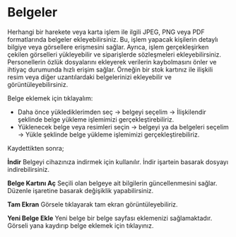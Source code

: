 
# Belgeler

Herhangi bir harekete veya karta işlem ile ilgili JPEG, PNG veya PDF formatlarında belgeler ekleyebilirsiniz. 
Bu, işlem yapacak kişilerin detaylı bilgiye veya görsellere erişmesini sağlar. 
Ayrıca, işlem gerçekleşirken çekilen görselleri yükleyebilir ve siparişlerde sözleşmeleri ekleyebilirsiniz. 
Personellerin özlük dosyalarını ekleyerek verilerin kaybolmasını önler ve ihtiyaç durumunda hızlı erişim sağlar.
Örneğin bir stok kartınız ile ilişkili resim veya diğer uzantılardaki belgelerinizi ekleyebilir ve görüntüleyebilirsiniz.

Belge eklemek için tıklayalım:

- Daha önce yüklediklerimden seç -> belgeyi seçelim -> İlişkilendir şeklinde belge yükleme işlemimizi gerçekleştirebiliriz.
- Yüklenecek belge veya resimleri seçin -> belgeyi ya da belgeleri seçelim -> Yükle şeklinde belge yükleme işlemimizi gerçekleştirebiliriz.

Kaydettikten sonra;

**İndir** Belgeyi cihazınıza indirmek için kullanılır. İndir işartein basarak dosyayı indirebilirsiniz.

**Belge Kartını Aç** Seçili olan belgeye ait bilgilerin güncellenmesini sağlar. Düzenle işaretine basarak değişiklik yapabilirsiniz.

**Tam Ekran** Görsele tıklayarak tam ekran görüntüleyebiliriz.

**Yeni Belge Ekle** Yeni belge bir belge sayfası eklemenizi sağlamaktadır. Görseli yana kaydırıp belge eklemek için tıklayınız.

